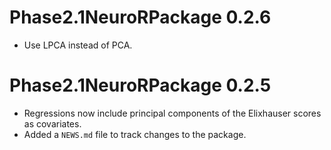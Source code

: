 # Phase2.1NeuroRPackage 0.2.6

* Use LPCA instead of PCA.

# Phase2.1NeuroRPackage 0.2.5

* Regressions now include principal components of the Elixhauser scores as covariates.
* Added a `NEWS.md` file to track changes to the package.
